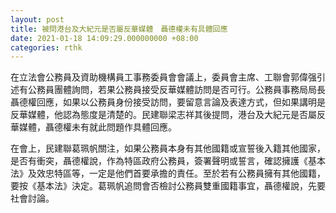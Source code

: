 ```yaml
---
layout: post
title: 被問港台及大紀元是否屬反華媒體　聶德權未有具體回應
date: 2021-01-18 14:09:29.000000000 +08:00
categories: rthk
---
```


在立法會公務員及資助機構員工事務委員會會議上，委員會主席、工聯會郭偉强引述有公務員團體詢問，若果公務員接受反華媒體訪問是否可行。公務員事務局局長聶德權回應，如果以公務員身份接受訪問，要留意言論及表達方式，但如果講明是反華媒體，他認為態度是清楚的。民建聯梁志祥其後提問，港台及大紀元是否屬反華媒體，聶德權未有就此問題作具體回應。

在會上，民建聯葛珮帆關注，如果公務員本身有其他國籍或宣誓後入籍其他國家，是否有衝突，聶德權說，作為特區政府公務員，簽署聲明或誓言，確認擁護《基本法》及效忠特區等，一定是他們首要承擔的責任。至於若有公務員擁有其他國籍，要按《基本法》決定。葛珮帆追問會否檢討公務員雙重國籍事宜，聶德權說，先要社會討論。
